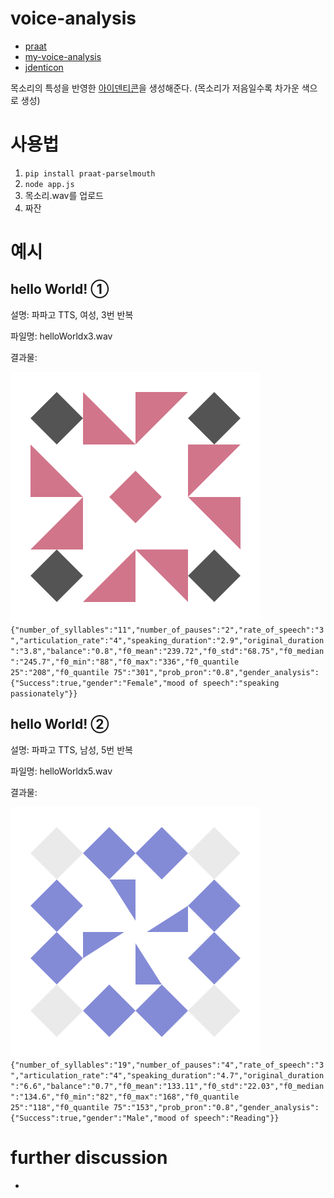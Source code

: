 # voice-analysis

* [praat](https://www.fon.hum.uva.nl/praat/)
* [my-voice-analysis](https://github.com/Shahabks/my-voice-analysis)
* [jdenticon](https://jdenticon.com/)

목소리의 특성을 반영한 [아이덴티콘](https://zetawiki.com/wiki/%EC%95%84%EC%9D%B4%EB%8D%B4%ED%8B%B0%EC%BD%98)을 생성해준다.
(목소리가 저음일수록 차가운 색으로 생성)

# 사용법

1. `pip install praat-parselmouth`
2. `node app.js`
3. 목소리.wav를 업로드
4. 짜잔

# 예시

## hello World! ①

설명: 파파고 TTS, 여성, 3번 반복

파일명: helloWorldx3.wav

결과물:

![image](https://raw.githubusercontent.com/hehehwang/voice-identicon-web/master/file/helloWorldx3.wav.svg)
`{"number_of_syllables":"11","number_of_pauses":"2","rate_of_speech":"3","articulation_rate":"4","speaking_duration":"2.9","original_duration":"3.8","balance":"0.8","f0_mean":"239.72","f0_std":"68.75","f0_median":"245.7","f0_min":"88","f0_max":"336","f0_quantile 25":"208","f0_quantile 75":"301","prob_pron":"0.8","gender_analysis":{"Success":true,"gender":"Female","mood of speech":"speaking passionately"}}`


## hello World! ②

설명: 파파고 TTS, 남성, 5번 반복

파일명: helloWorldx5.wav

결과물:

![image](https://raw.githubusercontent.com/hehehwang/voice-identicon-web/master/file/helloWorldx5.wav.svg)
`{"number_of_syllables":"19","number_of_pauses":"4","rate_of_speech":"3","articulation_rate":"4","speaking_duration":"4.7","original_duration":"6.6","balance":"0.7","f0_mean":"133.11","f0_std":"22.03","f0_median":"134.6","f0_min":"82","f0_max":"168","f0_quantile 25":"118","f0_quantile 75":"153","prob_pron":"0.8","gender_analysis":{"Success":true,"gender":"Male","mood of speech":"Reading"}}`

# further discussion
* 

